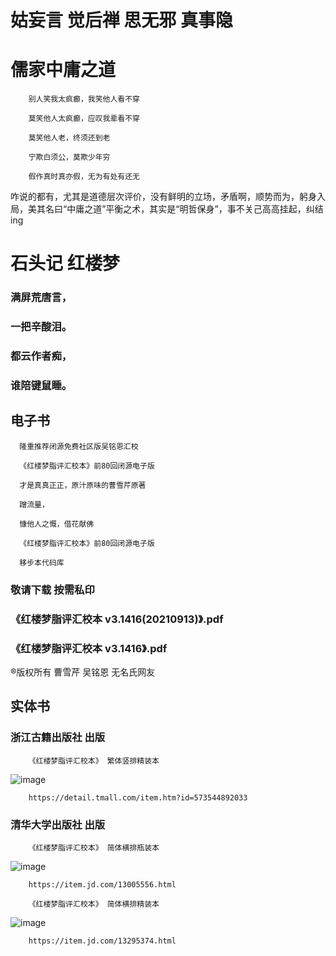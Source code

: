 # 姑妄言 觉后禅 思无邪 真事隐

# 儒家中庸之道

        别人笑我太疯癫，我笑他人看不穿

        莫笑他人太疯癫，应叹我辈看不穿

        莫笑他人老，终须还到老

        宁欺白须公，莫欺少年穷

        假作真时真亦假，无为有处有还无


咋说的都有，尤其是道德层次评价，没有鲜明的立场，矛盾啊，顺势而为，躬身入局，美其名曰“中庸之道”平衡之术，其实是“明哲保身”，事不关己高高挂起，纠结ing

# 石头记 红楼梦
### 满屏荒唐言，
### 一把辛酸泪。
### 都云作者痴，
### 谁陪键鼠睡。

## 电子书

      隆重推荐闭源免费社区版吴铭恩汇校

      《红楼梦脂评汇校本》前80回闭源电子版

      才是真真正正，原汁原味的曹雪芹原著

      蹭流量，

      慷他人之慨，借花献佛

      《红楼梦脂评汇校本》前80回闭源电子版 

      移步本代码库

### 敬请下载 按需私印

### 《红楼梦脂评汇校本 v3.1416(20210913)》.pdf

### 《红楼梦脂评汇校本 v3.1416》.pdf



®版权所有 曹雪芹 吴铭恩 无名氏网友

## 实体书

### 浙江古籍出版社 出版

        《红楼梦脂评汇校本》 繁体竖排精装本

![image](https://user-images.githubusercontent.com/1026479/147814857-7bf1941c-2402-4f75-84ca-aaf31dd7edc2.png)

        https://detail.tmall.com/item.htm?id=573544892033


### 清华大学出版社 出版

        《红楼梦脂评汇校本》 简体横排瓶装本

![image](https://user-images.githubusercontent.com/1026479/147816372-eb2c4403-d9cd-4dac-8381-b9c3d3bbf63c.png)

        https://item.jd.com/13005556.html

        《红楼梦脂评汇校本》 简体横排精装本

![image](https://user-images.githubusercontent.com/1026479/147816327-1d8c4367-6f11-49b3-8a11-8ab5412415b1.png)

        https://item.jd.com/13295374.html
